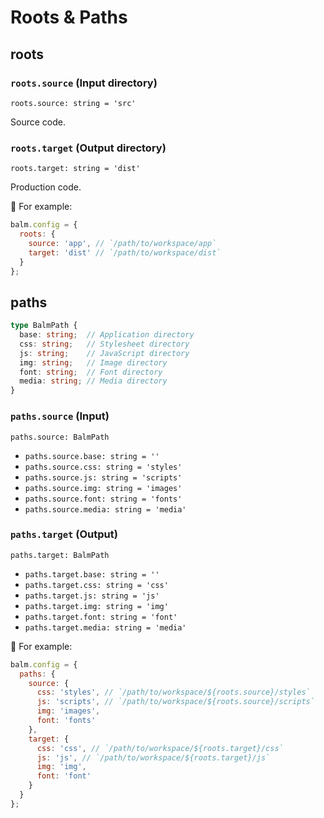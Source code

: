 # Roots & Paths

## roots

### `roots.source` (Input directory)

`roots.source: string = 'src'`

Source code.

### `roots.target` (Output directory)

`roots.target: string = 'dist'`

Production code.

🌰 For example:

```js
balm.config = {
  roots: {
    source: 'app', // `/path/to/workspace/app`
    target: 'dist' // `/path/to/workspace/dist`
  }
};
```

## paths

```ts
type BalmPath {
  base: string;  // Application directory
  css: string;   // Stylesheet directory
  js: string;    // JavaScript directory
  img: string;   // Image directory
  font: string;  // Font directory
  media: string; // Media directory
}
```

### `paths.source` (Input)

`paths.source: BalmPath`

- `paths.source.base: string = ''`
- `paths.source.css: string = 'styles'`
- `paths.source.js: string = 'scripts'`
- `paths.source.img: string = 'images'`
- `paths.source.font: string = 'fonts'`
- `paths.source.media: string = 'media'`

### `paths.target` (Output)

`paths.target: BalmPath`

- `paths.target.base: string = ''`
- `paths.target.css: string = 'css'`
- `paths.target.js: string = 'js'`
- `paths.target.img: string = 'img'`
- `paths.target.font: string = 'font'`
- `paths.target.media: string = 'media'`

🌰 For example:

```js
balm.config = {
  paths: {
    source: {
      css: 'styles', // `/path/to/workspace/${roots.source}/styles`
      js: 'scripts', // `/path/to/workspace/${roots.source}/scripts`
      img: 'images',
      font: 'fonts'
    },
    target: {
      css: 'css', // `/path/to/workspace/${roots.target}/css`
      js: 'js', // `/path/to/workspace/${roots.target}/js`
      img: 'img',
      font: 'font'
    }
  }
};
```
